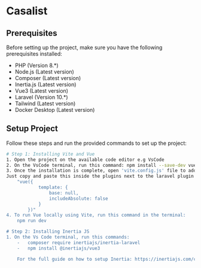 # Casalist

## Prerequisites

Before setting up the project, make sure you have the following prerequisites installed:

-   PHP (Version 8.*)
-   Node.js (Latest version)
-   Composer (Latest version)
-   Inertia.js (Latest version)
-   Vue3 (Latest version)
-   Laravel (Version 10.*)
-   Tailwind (Latest version)
-   Docker Desktop (Latest version)

## Setup Project

Follow these steps and run the provided commands to set up the project:
```bash
# Step 1: Installing Vite and Vue
1. Open the project on the available code editor e.g VsCode
2. On the VsCode terminal, run this command: npm install --save-dev vue @vitejs/plugin-vue
3. Once the installation is complete, open 'vite.config.js' file to add vue to the plugins.
Just copy and paste this inside the plugins next to the laravel plugin if it's not exist:
    "vue({
            template: {
                base: null,
                includeAbsolute: false
            }
        })"
4. To run Vue locally using Vite, run this command in the terminal:
    npm run dev

# Step 2: Installing Inertia JS
1. On the Vs Code terminal, run this commands:
    -   composer require inertiajs/inertia-laravel
    -   npm install @inertiajs/vue3

    For the full guide on how to setup Inertia: https://inertiajs.com/client-side-setup
```

